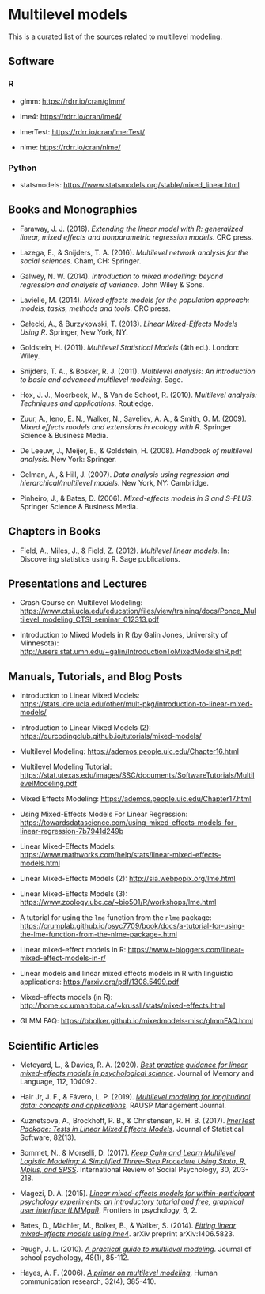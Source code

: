 # Multilevel models

This is a curated list of the sources related to multilevel modeling.

## Software

### R

* glmm: https://rdrr.io/cran/glmm/

* lme4: https://rdrr.io/cran/lme4/

* lmerTest: https://rdrr.io/cran/lmerTest/

* nlme: https://rdrr.io/cran/nlme/

### Python

* statsmodels: https://www.statsmodels.org/stable/mixed_linear.html

## Books and Monographies

* Faraway, J. J. (2016). _Extending the linear model with R: generalized linear, mixed effects and nonparametric regression models_. CRC press.

* Lazega, E., & Snijders, T. A. (2016). _Multilevel network analysis for the social sciences_. Cham, CH: Springer.

* Galwey, N. W. (2014). _Introduction to mixed modelling: beyond regression and analysis of variance_. John Wiley & Sons.

* Lavielle, M. (2014). _Mixed effects models for the population approach: models, tasks, methods and tools_. CRC press.

* Gałecki, A., & Burzykowski, T. (2013). _Linear Mixed-Effects Models Using R_. Springer, New York, NY.

* Goldstein, H. (2011). _Multilevel Statistical Models_ (4th ed.). London: Wiley.

* Snijders, T. A., & Bosker, R. J. (2011). _Multilevel analysis: An introduction to basic and advanced multilevel modeling_. Sage. 

* Hox, J. J., Moerbeek, M., & Van de Schoot, R. (2010). _Multilevel analysis: Techniques and applications_. Routledge. 

* Zuur, A., Ieno, E. N., Walker, N., Saveliev, A. A., & Smith, G. M. (2009). _Mixed effects models and extensions in ecology with R_. Springer Science & Business Media.

* De Leeuw, J., Meijer, E., & Goldstein, H. (2008). _Handbook of multilevel analysis_. New York: Springer.

* Gelman, A., & Hill, J. (2007). _Data analysis using regression and hierarchical/multilevel models_. New York, NY: Cambridge. 

* Pinheiro, J., & Bates, D. (2006). _Mixed-effects models in S and S-PLUS_. Springer Science & Business Media.

## Chapters in Books

* Field, A., Miles, J., & Field, Z. (2012). _Multilevel linear models_. In: Discovering statistics using R. Sage publications.

## Presentations and Lectures

* Crash Course on Multilevel Modeling: https://www.ctsi.ucla.edu/education/files/view/training/docs/Ponce_Multilevel_modeling_CTSI_seminar_012313.pdf

* Introduction to Mixed Models in R (by Galin Jones, University of Minnesota): http://users.stat.umn.edu/~galin/IntroductionToMixedModelsInR.pdf

## Manuals, Tutorials, and Blog Posts

* Introduction to Linear Mixed Models: https://stats.idre.ucla.edu/other/mult-pkg/introduction-to-linear-mixed-models/

* Introduction to Linear Mixed Models (2): https://ourcodingclub.github.io/tutorials/mixed-models/

* Multilevel Modeling: https://ademos.people.uic.edu/Chapter16.html

* Multilevel Modeling Tutorial: https://stat.utexas.edu/images/SSC/documents/SoftwareTutorials/MultilevelModeling.pdf

* Mixed Effects Modeling: https://ademos.people.uic.edu/Chapter17.html

* Using Mixed-Effects Models For Linear Regression: https://towardsdatascience.com/using-mixed-effects-models-for-linear-regression-7b7941d249b

* Linear Mixed-Effects Models: https://www.mathworks.com/help/stats/linear-mixed-effects-models.html

* Linear Mixed-Effects Models (2): http://sia.webpopix.org/lme.html

* Linear Mixed-Effects Models (3): https://www.zoology.ubc.ca/~bio501/R/workshops/lme.html

* A tutorial for using the `lme` function from the `nlme` package: https://crumplab.github.io/psyc7709/book/docs/a-tutorial-for-using-the-lme-function-from-the-nlme-package-.html

* Linear mixed-effect models in R: https://www.r-bloggers.com/linear-mixed-effect-models-in-r/

* Linear models and linear mixed effects models in R with linguistic applications: https://arxiv.org/pdf/1308.5499.pdf

* Mixed-effects models (in R): http://home.cc.umanitoba.ca/~krussll/stats/mixed-effects.html

* GLMM FAQ: https://bbolker.github.io/mixedmodels-misc/glmmFAQ.html


## Scientific Articles

* Meteyard, L., & Davies, R. A. (2020). _[Best practice guidance for linear mixed-effects models in psychological science](https://www.sciencedirect.com/science/article/pii/S0749596X20300061)_. Journal of Memory and Language, 112, 104092.

* Hair Jr, J. F., & Fávero, L. P. (2019). _[Multilevel modeling for longitudinal data: concepts and applications](https://www.emerald.com/insight/content/doi/10.1108/RAUSP-04-2019-0059/full/html)_. RAUSP Management Journal.

* Kuznetsova, A., Brockhoff, P. B., & Christensen, R. H. B. (2017). _[lmerTest Package: Tests in Linear Mixed Effects Models](https://doi.org/10.18637/jss.v082.i13)_. Journal of Statistical Software, 82(13).

* Sommet, N., & Morselli, D. (2017). _[Keep Calm and Learn Multilevel Logistic Modeling: A Simplified Three-Step Procedure Using Stata, R, Mplus, and SPSS](https://serval.unil.ch/resource/serval:BIB_B64BDD5DB9AF.P001/REF.pdf)_. International Review of Social Psychology, 30, 203-218.

* Magezi, D. A. (2015). _[Linear mixed-effects models for within-participant psychology experiments: an introductory tutorial and free, graphical user interface (LMMgui)](https://www.frontiersin.org/articles/10.3389/fpsyg.2015.00002/full)_. Frontiers in psychology, 6, 2.

* Bates, D., Mächler, M., Bolker, B., & Walker, S. (2014). _[Fitting linear mixed-effects models using lme4](https://arxiv.org/abs/1406.5823)_. arXiv preprint arXiv:1406.5823.

* Peugh, J. L. (2010). _[A practical guide to multilevel modeling](https://www.sciencedirect.com/science/article/pii/S0022440509000545)_. Journal of school psychology, 48(1), 85-112.

* Hayes, A. F. (2006). _[A primer on multilevel modeling](https://academic.oup.com/hcr/article-abstract/32/4/385/4210719)_. Human communication research, 32(4), 385-410.
